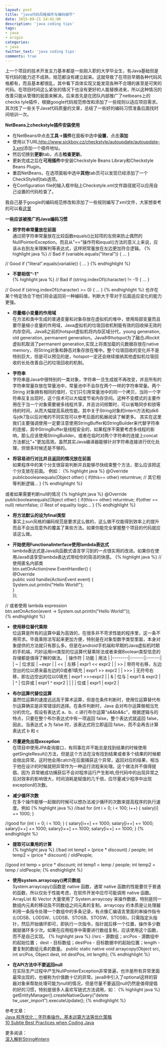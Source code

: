 ```yaml
---
layout: post
title: "java代码风格插件与编码细节"
date: 2015-09-21 14:41:00
description: 'java coding tips'
tags:
- java
- origin
categories:
- java
twitter_text: 'java coding tips'
comments: true
---
```



上一个项目的技术开发主力基本都是一些刚入职的大学毕业生，有Java基础但是写代码的能力还不成熟，规范都没有建立起来。这就导致了在项目早期各种代码风格都有，而且基本都很乱，其中看下具体实现又能发现各种不合理的甚至是可笑的代码。在项目时间这么紧张的情况下也没有更好的人能替换进来，所以这种情况的改善只能从管理的层面来解决。后来首先是在团队内部推广了netbeans上的checks tyle插件，根据google代码规范修改和添加了一些规则以适应项目需求。其次找了一些关于Java代码质量的文章，总结了一些好的编码习惯准备后面找时间培训一次。


**NetBeans上checkstyle插件安装使用**

+ 在NetBeans中点击**工具**->**插件**在面板中选中**设置**，点击**添加**
+ 使用以下URL<http://www.sickboy.cz/checkstyle/autoupdate/autoupdate-3.xml>添加一个插件地址。
+ 然后切换到**更新**tab，点击**检查更新**。
+ 更新完成之后在**可用插件**中安装Checkstyle Beans Library和Checkstyle Beans Plugin。
+ 重启NetBeans，在选项面板中选中**其他**tab页可以发现已经添加了一个CheckStyle的tab选项。
+ 在Configuration file的输入框中贴上Checkstyle.xml文件路径就可以应用自己设置的代码检查了。

我自己基于google的编码规范修改和添加了一些规则编写了xml文件，大家想查考的可以看[这里][ChecksGistLink]


**一些应该被推广的Java编码习惯**

+ **把字符串常量放在前面**   
通过把字符串常量放在比较函数equals()比较项的左侧来防止偶然的 NullPointerException。而且从"=="操作符和equal()方法的意义上来说，应该从右到左来理解判等表达式，这样把常量放在左边更加符合逻辑。
{% highlight java %} 
// Bad
if (variable.equals("literal")) { ... }
  
// Good
if ("literal".equals(variable)) { ... }
{% endhighlight %}


+ **不要相信“-1”**   
{% highlight java %} 
// Bad
if (string.indexOf(character) != -1) { ... }
  
// Good
if (string.indexOf(character) >= 0) { ... }
{% endhighlight %} 
也许在某个特定场合下他们将会返回另一种编码值，判断大于零对于后面适应变化的能力更强。

+ **尽量缩小变量的作用域**   
在方法和类中生成的普通变量和对象存放在虚拟机的堆中，使用局部变量而且要尽量缩小变量的作用域，Java虚拟机的垃圾回收机制能有效的回收掉无效的内存空间。Java8之前的hotspot虚拟机将内存区域分代，young generation, old generation, permanent generation。Java8中hotspot为了融合JRockit虚拟机取消了permanent generation,实现上将类加载的元数据存放在native memory，将String对象和静态对象存放在堆中。整个垃圾回收的变化并不是特别巨大，但是可以预见的是，hotspot一定还会继续接纳其他虚拟机垃圾回收的长处改善自己的垃圾回收的机制。

+ **字符串**   
字符串是Java中很特别的一类对象，字符串一旦生成就不再改变，并且所有的字符串常量存放在常量池中，常量池中不会存在两个一样的字符串常量。两个 String 对象拥有相同的值时，它们只引用常量池中的同一个拷贝，当同一个字符串反复出现时，这个技术可以大幅度节省内存空间。这种不变模式的主要作用在于当一个对象需要被多线程共享，并且访问频繁时，可以省略同步和锁等待的时间，从而大幅提高系统性能。其中关于String对象的intern方法和jdk6与jdk7及以后对堆的不同实现可以参考后面的拓展阅读了解更多。
其实在这里我们主要强调使用一定要注意使用StringBuffer和StringBuilder来代替字符串的连接，其中StringBuffer是线程安全的，如果程序不需要考虑多线程的影响，那么应该使用StringBuilder。或者在临时对两个字符串的连接上concat方法都比"+"更加高效。虽然其实Java编译器能够针对字符串连接进行优化处理，但很多时候还是不够的。

+ **将容易进行对比并且返回的情况放在前面**   
如果程序中的某个分支很容易判断并且能够尽快结束整个方法，那么应该把这个分支放在前面。
例如：
{% highlight java %}
@Override
publicbooleanequals(Object other) {
  if(this== other) returntrue;
  // 其它相等判断逻辑...
}
{% endhighlight %}

或者如果需要判断null的情况
{% highlight java %}
@Override
publicbooleanequals(Object other) {
  if(this== other) returntrue;
  if(other == null) returnfalse;
  // Rest of equality logic...
}
{% endhighlight %}

+ **将方法默认的设为final类型**   
事实上sun风格的编码规范是要求这么做的，这么做不仅能得到效率上的提升而且不会出现意外的覆盖了某些方法。如果你能完全掌握整个项目的代码就应该这么做。

+ **开始使用FunctionaIinterface使用lambda表达式**   
lambda表达式是Java向函数式语言学习到的一点很实用的改进。如果你在使用Java8请享受lambda表达式带给你的简洁的快感。
{% highlight java %}
// 使用匿名内部类  
btn.setOnAction(new EventHandler<ActionEvent>() {  
          @Override  
          public void handle(ActionEvent event) {  
              System.out.println("Hello World!");   
          }  
    });  
   
// 或者使用 lambda expression  
btn.setOnAction(event -> System.out.println("Hello World!"));  
{% endhighlight %}


+ **使用移位替代乘除**   
位运算是所有的运算中最为高效的，在很多并不苛求性能的程序里，这一条不用苛求。毕竟乘除法写起来更加方便，特别是在对象型数字类型里面，本身对象提供的方法就只有那么多。但是在android手机端和早期的Java虚拟机时期的手机端，巧妙运用int类型的位运算代替乘除法或者来做Boolean类型信息的存储都是值得了解的做法。
| 操作符 |  功能  |  用法  |
|--------|:------:|:------:|
| ~      | 位求反 | ~expr  |
| <<     | 左移   | expr1 << expr2 |
| >>     | 带符号右移，左边空出的位以原来最左边的0或者1填充 | expr1 >> expr2 |
| >>>    | 无符号右移，即左边空出的位以0填充 | expr1 >>>expr2 |
| &      | 位与   | expr1 & expr2 |
| ^      | 位异或 | expr1 ^ expr2 |
| \|     | 位或   | expr1 \| expr2 |

+ **布尔运算代替位运算**   
虽然位运算的速度远远高于算术运算，但是在条件判断时，使用位运算替代布尔运算确实是非常错误的选择。在条件判断时，Java 会对布尔运算做相当充分的优化。假设有表达式 a、b、c 进行布尔运算“a&&b&&c”，根据逻辑与的特点，只要在整个布尔表达式中有一项返回 false，整个表达式就返回 false，因此，当表达式 a 为 false 时，该表达式将立即返回 false，而不会再去计算表达式 b 和 c

+ **尽量避免出现exception**   
在项目中使用JPA查询接口，有同事在并不能总是找到结果的时候使用getSingleResult()方法，但是这个方法在没有找到结果或者多个结果的时候都会抛出异常。这时他会用catch在后面捕获这个异常，返回对应的结果，相当于他在设计的时候就把异常作为一种运行流程来处理。这个做法并不值得提倡，因为
异常被成功捕获后不会对程序运行产生影响,但代码中的出现异常之后对效率的影响很大，时间消耗是赋值的几千倍，应尽量减少程序中出现exception的次数。

+ **减少循环次数**   
在多个操作能够一起做的时候可以想办法减少循环的次数来提高程序的执行速度。例如
{% highlight java %}
//bad
for (int i = 0; i < 100; i++) {
  salary[i] += 1000;
}

//good
for (int i = 0; i < 100; ) {
  salary[i++] += 1000;
  salary[i++] += 1000;
  salary[i++] += 1000;
  salary[i++] += 1000;
  salary[i++] += 1000;
}
{% endhighlight %}

+ **提取可以重用的计算**   
{% highlight java %}
//bad
int temp1 = (price * discount) / people;
int temp2 = (price * discount) / oldPeople;

//good
int temp = price * discount;
int temp1 = temp / people;
int temp2 = temp / oldPeople;
{% endhighlight %}


+ **使用system.arraycopy()拷贝数组**   
System.arraycopy()函数是 native 函数，通常 native 函数的性能要优于普通的函数，所以仅处于性能考虑，在软件开发中应尽可能调用 native 函数。ArrayList 和 Vector 大量使用了 System.arraycopy 来操作数据，特别是同一数组内元素的移动及不同数组之间元素的复制。arraycopy 的本质是让处理器利用一条指令处理一个数组中的多条记录，有点像汇编语言里面的串操作指令 (LODSB、LODSW、LODSB、STOSB、STOSW、STOSB)，只需指定头指针，然后开始循环即可，即执行一次指令，指针就后移一个位置，操作多少数据就循环多少次。如果在应用程序中需要进行数组复制，应该使用这个函数，而不是自己实现。
{% highlight java %}
//src - 源数组；srcPos - 源数组中的起始位置； dest - 目标数组；destPos - 目标数据中的起始位置；length - 要复制的数组元素的数量。
public static native void arraycopy(Object src, int srcPos, Object dest, int destPos, int length);
{% endhighlight %}


+ **在API方法中不要返回null**   
在实际生产过程中产生NullPointerException非常普遍，也许是所有异常里面最常出现的，也被称为价值数十亿的异常。java8中引入了optional这样的容器对象来帮助处理可能为null的情况，但是尽量不要返回null仍然是值得提倡的好的习惯，特别是很多人喜欢写链式方法调用，如：
{% highlight java %}
getEntityManager().createNativeQuery("delete tw_user_import").executeUpdate();
{% endhighlight %}



参考文章：   
[Java 程序优化：字符串操作、基本运算方法等优化策略](http://www.ibm.com/developerworks/cn/java/j-lo-basic-types/index.html)   
[10 Subtle Best Practices when Coding Java](:http://blog.jooq.org/2013/08/20/10-subtle-best-practices-when-coding-java/)   

更多阅读：   
[深入解析String#intern](http://tech.meituan.com/in_depth_understanding_string_intern.html)   

[ChecksGistLink]:https://gist.github.com/CharlesFan913/2b8d92223b1d06ff69e4

